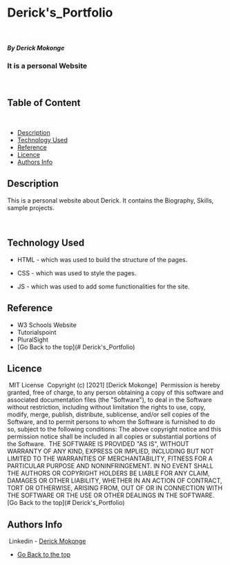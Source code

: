 # Derick's_Portfolio
​
##### By Derick Mokonge
### It is a personal Website
​
## Table of Content
​
+ [Description](#description)
+ [Technology Used](#technology-used)
+ [Reference](#reference)
+ [Licence](#licence)
+ [Authors Info](#author-Info)
​
## Description
<p>This is a personal website about Derick. It contains the Biography, Skills, sample projects.</p>

​
## Technology Used

* HTML - which was used to build the structure of the pages.
​
* CSS - which was used to style the pages.

* JS - which was used to add some functionalities for the site.
​
## Reference
* W3 Schools Website
* Tutorialspoint
* PluralSight
​
* [Go Back to the top](# Derick's_Portfolio)
​
## Licence
​
MIT License
​
Copyright (c) [2021] [Derick Mokonge]
​
Permission is hereby granted, free of charge, to any person obtaining a copy
of this software and associated documentation files (the "Software"), to deal
in the Software without restriction, including without limitation the rights
to use, copy, modify, merge, publish, distribute, sublicense, and/or sell
copies of the Software, and to permit persons to whom the Software is
furnished to do so, subject to the following conditions:
​
The above copyright notice and this permission notice shall be included in all
copies or substantial portions of the Software.
​
THE SOFTWARE IS PROVIDED "AS IS", WITHOUT WARRANTY OF ANY KIND, EXPRESS OR
IMPLIED, INCLUDING BUT NOT LIMITED TO THE WARRANTIES OF MERCHANTABILITY,
FITNESS FOR A PARTICULAR PURPOSE AND NONINFRINGEMENT. IN NO EVENT SHALL THE
AUTHORS OR COPYRIGHT HOLDERS BE LIABLE FOR ANY CLAIM, DAMAGES OR OTHER
LIABILITY, WHETHER IN AN ACTION OF CONTRACT, TORT OR OTHERWISE, ARISING FROM,
OUT OF OR IN CONNECTION WITH THE SOFTWARE OR THE USE OR OTHER DEALINGS IN THE
SOFTWARE.
​
[Go Back to the top](# Derick's_Portfolio)
​
## Authors Info
​​
Linkedin - [Derick Mokonge](www.linkedin.com/in/derick-ogendi)
​
* [Go Back to the top](#Derick's_Portfolio)